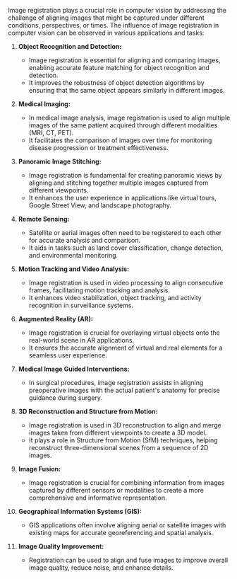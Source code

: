 
Image registration plays a crucial role in computer vision by addressing the challenge of aligning images that might be captured under different conditions, perspectives, or times. The influence of image registration in computer vision can be observed in various applications and tasks:
    
1. **Object Recognition and Detection:** 
   - Image registration is essential for aligning and comparing images, enabling accurate feature matching for object recognition and detection.
   - It improves the robustness of object detection algorithms by ensuring that the same object appears similarly in different images.

2. **Medical Imaging:**
   - In medical image analysis, image registration is used to align multiple images of the same patient acquired through different modalities (MRI, CT, PET).
   - It facilitates the comparison of images over time for monitoring disease progression or treatment effectiveness.

3. **Panoramic Image Stitching:**
   - Image registration is fundamental for creating panoramic views by aligning and stitching together multiple images captured from different viewpoints.
   - It enhances the user experience in applications like virtual tours, Google Street View, and landscape photography.

4. **Remote Sensing:**
   - Satellite or aerial images often need to be registered to each other for accurate analysis and comparison.
   - It aids in tasks such as land cover classification, change detection, and environmental monitoring.

5. **Motion Tracking and Video Analysis:**
   - Image registration is used in video processing to align consecutive frames, facilitating motion tracking and analysis.
   - It enhances video stabilization, object tracking, and activity recognition in surveillance systems.

6. **Augmented Reality (AR):**
   - Image registration is crucial for overlaying virtual objects onto the real-world scene in AR applications.
   - It ensures the accurate alignment of virtual and real elements for a seamless user experience.

7. **Medical Image Guided Interventions:**
   - In surgical procedures, image registration assists in aligning preoperative images with the actual patient's anatomy for precise guidance during surgery.

8. **3D Reconstruction and Structure from Motion:**
   - Image registration is used in 3D reconstruction to align and merge images taken from different viewpoints to create a 3D model.
   - It plays a role in Structure from Motion (SfM) techniques, helping reconstruct three-dimensional scenes from a sequence of 2D images.

9. **Image Fusion:**
   - Image registration is crucial for combining information from images captured by different sensors or modalities to create a more comprehensive and informative representation.

10. **Geographical Information Systems (GIS):**
    - GIS applications often involve aligning aerial or satellite images with existing maps for accurate georeferencing and spatial analysis.

11. **Image Quality Improvement:**
    - Registration can be used to align and fuse images to improve overall image quality, reduce noise, and enhance details.

